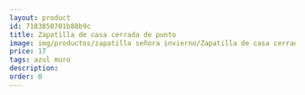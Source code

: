```yaml
---
layout: product
id: 7183850701b88b9c
title: Zapatilla de casa cerrada de punto
image: img/productos/zapatilla señora invierno/Zapatilla de casa cerrada de punto=17=azul muro.webp
price: 17
tags: azul muro
description: 
order: 0
---
```

